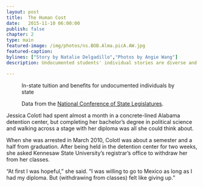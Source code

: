 ```yaml
---
layout: post
title:  The Human Cost
date:   2015-11-10 06:00:00
publish: false
chapter: 2
type: main
featured-image: /img/photos/ns.BOB.Alma.picA.AW.jpg
featured-caption: 
bylines: ["Story by Natalie Delgadillo","Photos by Angie Wang"]
description: Undocumented students' individual stories are diverse and variable, but they are also often rooted in the same legal insecurity, deep uncertainty and fierce hope for the future.

---
```


<figure class="viz">
  <p class="title">In-state tuition and benefits for undocumented individuals by state</p>
  <div id="tuition" class="map"></div>
  <p class="source">Data from the <a href="http://www.ncsl.org/">National Conference of State Legislatures</a>.</p>
</figure>
<script src="{{ "/js/uscartogram.js" | prepend: site.baseurl }}"></script>
<script>
if ($(window).width() > 595) {
  uscartogram('#tuition', "../../data/tuition.json", "access", 1);
}
</script>

Jessica Colotl had spent almost a month in a concrete-lined Alabama detention center, but completing her bachelor’s degree in political science and walking across a stage with her diploma was all she could think about.
 
When she was arrested in March 2010, Colotl was about a semester and a half from graduation. After being held in the detention center for two weeks, she asked Kennesaw State University’s registrar’s office to withdraw her from her classes.
 
“At first I was hopeful,” she said. “I was willing to go to Mexico as long as I had my diploma. But (withdrawing from classes) felt like giving up.”
